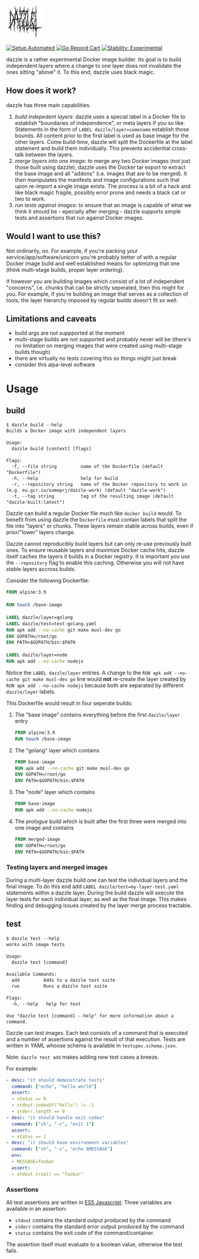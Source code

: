 <img src="logo.png" width="100">

[![Setup Automated](https://img.shields.io/badge/setup-automated-blue?logo=gitpod)](https://gitpod.io/#https://github.com/32leaves/dazzle)
[![Go Repord Cart](https://goreportcard.com/badge/github.com/32leaves/dazzle)](https://goreportcard.com/report/github.com/32leaves/dazzle)
[![Stability: Experimental](https://masterminds.github.io/stability/experimental.svg)](https://masterminds.github.io/stability/experimental.html)

dazzle is a rather experimental Docker image builder. Its goal is to build independent layers where a change to one layer does *not* invalidate the ones sitting "above" it. To this end, dazzle uses black magic.

## How does it work?
dazzle has three main capabilities.
1. _build indepedent layers_: dazzle uses a special label in a Docker file to establish "boundaries of independence", or meta layers if you so like. Statements in the form of `LABEL dazzle/layer=somename` establish those bounds. All content prior to the first label is used as base image for the other layers. Come build-time, dazzle will split the Dockerfile at the label statement and build them individually. This prevents accidential cross-talk between the layers.
2. _merge layers into one image_: to merge any two Docker images (not just those built using dazzle), dazzle uses the Docker tar export to extract the base image and all "addons" (i.e. images that are to be merged). It then manipulates the manifests and image configurations such that upon re-import a single image exists. The process is a bit of a hack and like black magic fragile, possibly error prone and needs a black cat or two to work.
3. _run tests against images_: to ensure that an image is capable of what we think it should be - epecially after merging - dazzle supports simple tests and assertions that run against Docker images.

## Would I want to use this?
Not ordinarily, no. For example, if you're packing your service/app/software/unicorn you're probably better of with a regular Docker image build and well established means for optimizing that one (think multi-stage builds, proper layer ordering).

If however you are building images which consist of a lot of independent "concerns", i.e. chunks that can be strictly seperated, then this might for you.
For example, if you're building an image that serves as a collection of tools, the layer hierarchy imposed by regular builds doesn't fit so well.

## Limitations and caveats
- build args are not suppported at the moment
- multi-stage builds are not supported and probably never will be (there's no limitation on merging images that were created using multi-stage builds though)
- there are virtually no tests covering this so things might just break
- consider this alpa-level software

# Usage

## build
```
$ dazzle build --help
Builds a Docker image with independent layers

Usage:
  dazzle build [context] [flags]

Flags:
  -f, --file string         name of the Dockerfile (default "Dockerfile")
  -h, --help                help for build
  -r, --repository string   name of the Docker repository to work in (e.g. eu.gcr.io/someprj/dazzle-work) (default "dazzle-work")
  -t, --tag string          tag of the resulting image (default "dazzle-built:latest")
```

Dazzle can build a regular Docker file much like `docker build` would. To benefit from using dazzle the `Dockerfile` must contain labels that split the file into "layers" or chunks.
These layers remain stable across builds, even if prior/"lower" layers change.

Dazzle cannot reproducibly build layers but can only re-use previously built ones. To ensure reusable layers and maximize Docker cache hits, dazzle itself caches the layers it builds in a Docker registry.
It is important you use the `--repository` flag to enable this caching. Otherwise you will not have stable layers accross builds.

Consider the following Dockerfile:
```Dockerfile
FROM alpine:3.9

RUN touch /base-image

LABEL dazzle/layer=golang
LABEL dazzle/test=test-golang.yaml
RUN apk add --no-cache git make musl-dev go
ENV GOPATH=/root/go
ENV PATH=$GOPATH/bin:$PATH

LABEL dazzle/layer=node
RUN apk add --no-cache nodejs
```

Notice the `LABEL dazzle/layer` entries. A change to the `RUN apk add --no-cache git make musl-dev go` line would **not** re-create the layer created by `RUN apk add --no-cache nodejs` because both are separated by different `dazzle/layer` labels.

This Dockerfile would result in four seperate builds:
1. The "base image" contains everything before the first `dazzle/layer` entry
   ```Dockerfile
   FROM alpine:3.9
   RUN touch /base-image
   ```
2. The "golang" layer which contains
   ```Dockerfile
   FROM base-image
   RUN apk add --no-cache git make musl-dev go
   ENV GOPATH=/root/go
   ENV PATH=$GOPATH/bin:$PATH
   ```
3. The "node" layer which contains
   ```Dockerfile
   FROM base-image
   RUN apk add --no-cache nodejs
   ```
4. The _prologue_ build which is built after the first three were merged into one image and contains
   ```Dockerfile
   FROM merged-image
   ENV GOPATH=/root/go
   ENV PATH=$GOPATH/bin:$PATH
   ```

### Testing layers and merged images
During a multi-layer dazzle build one can test the individual layers and the final image.
To do this end add `LABEL dazzle/test=my-layer-test.yaml` statements within a dazzle layer.
During the build dazzle will execute the layer tests for each individual layer, as well as the final image.
This makes finding and debugging issues created by the layer merge process tractable.

## test
```
$ dazzle test --help
works with image tests

Usage:
  dazzle test [command]

Available Commands:
  add         Adds to a dazzle test suite
  run         Runs a dazzle test suite

Flags:
  -h, --help   help for test

Use "dazzle test [command] --help" for more information about a command.
```

Dazzle can test images.
Each test consists of a command that is executed and a number of assertions against the result of that execution.
Tests are written in YAML whoose schema is available in `testspec.schema.json`.

Note: `dazzle test add` makes adding new test cases a breeze.

For example:
```YAML
- desc: "it should demonstrate tests"
  command: ["echo", "hello world"]
  assert:
  - status == 0
  - stdout.indexOf("hello") != -1
  - stderr.length == 0
- desc: "it should handle exit codes"
  command: ["sh", "-c", "exit 1"]
  assert:
  - status == 1
- desc: "it should have environment variables"
  command: ["sh", "-c", "echo $MESSAGE"]
  env:
  - MESSAGE=foobar
  assert:
  - stdout.trim() == "foobar"
```

### Assertions
All test assertions are written in [ES5 Javascript](https://github.com/robertkrimen/otto).
Three variables are available in an assertion:
- `stdout` contains the standard output produced by the command
- `stderr` contains the standard error output produced by the command
- `status` contains the exit code of the command/container.

The assertion itself must evaluate to a boolean value, otherwise the test fails.
